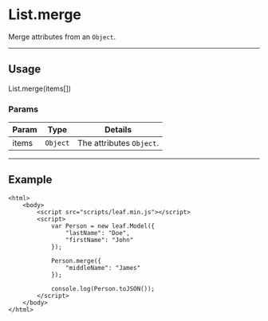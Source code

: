 # List.merge

Merge attributes from an `Object`.

----------------------------------------------------------------------

## Usage

List.merge(items[])

### Params

| Param           | Type          | Details                          |
| --------------- | ------------- | -------------------------------- |
| items           | `Object`      | The attributes `Object`.         |

----------------------------------------------------------------------

## Example

	<html>
		<body>
			<script src="scripts/leaf.min.js"></script>
			<script>
        		var Person = new leaf.Model({
                	"lastName": "Doe",
                	"firstName": "John"
            	});

   				Person.merge({
        			"middleName": "James"
        		});

				console.log(Person.toJSON());
			</script>
		</body>
	</html>

